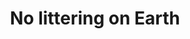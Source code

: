 ---
pid: LLP453
title: No littering on Earth
location_transcription: 
zipcode: '19120'
outside_phl: 
neighborhood: Logan,Olney
age: '10'
age_range: 6-13
instagram: 
image_file_name: LLP_453.jpg
proposal_transcription: |-
  No littering on Earth

  Keep the Earth Clean.
topic: Environment,Sanitation,Sustainability
topic_summary: 0, 0, 0
type: Conceptual
keywords_other: earth, clean, littering, world, environmentalism
credit: Emma Sales
image_labels: 
twitter: 
facebook: 
permalink: "/monuments/llp453/"
layout: item-page
---